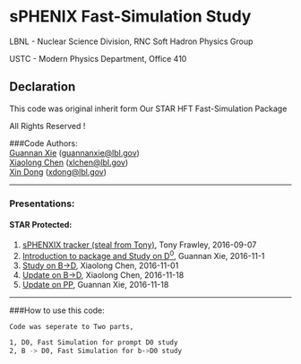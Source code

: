 # sPHENIX Fast-Simulation Study
LBNL - Nuclear Science Division, RNC Soft Hadron Physics Group

USTC - Modern Physics Department, Office 410

## Declaration
This code was original inherit form Our STAR HFT Fast-Simulation Package

All Rights Reserved !

###Code Authors:  
[Guannan Xie](https://github.com/GuannanXie) (guannanxie@lbl.gov)  
[Xiaolong Chen](https://github.com/xlchen123) (xlchen@lbl.gov)  
[Xin Dong](https://github.com/starsdong) (xdong@lbl.gov)  
- - -
### Presentations:  
#### STAR Protected:  
1. [sPHENXIX tracker (steal from Tony)](https://github.com/GuannanXie/sPHENIX_FastSimu/blob/master/Slides/2016Sept_sPHENIX_tracking_simulations_Tony.pdf), Tony Frawley, 2016-09-07 
2. [Introduction to package and Study on D<sup>0</sup>](https://drupal.star.bnl.gov/STAR/system/files/2016Oc25_sPHENIX_FastSimu.pdf), Guannan Xie, 2016-11-1  
3. [Study on B->D](https://drupal.star.bnl.gov/STAR/system/files/Simu_sPhenix.pdf), Xiaolong Chen, 2016-11-01  
4. [Update on B->D](https://github.com/GuannanXie/sPHENIX_FastSimu/blob/master/Slides/2016Nov18_Simu_sPhenix_update_v2.pdf), Xiaolong Chen, 2016-11-18  
4. [Update on PP](https://github.com/GuannanXie/sPHENIX_FastSimu/blob/master/Slides/2016Nov18_sPHENIX_FastSimu_update.pdf), Guannan Xie, 2016-11-18  

- - -

###How to use this code:  
```bash
Code was seperate to Two parts, 

1, D0, Fast Simulation for prompt D0 study
2, B -> D0, Fast Simulation for b->D0 study
```
